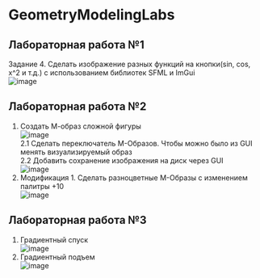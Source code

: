 # GeometryModelingLabs
## Лабораторная работа №1
Задание 4. Сделать изображение разных функций на кнопки(sin, cos, x^2 и т.д.) с  использованием библиотек SFML и ImGui </br>
![image](https://github.com/aliyakr/GeometryModelingLabs/assets/58439219/72627c7a-dd2f-42bc-b070-8071d441abc2) </br>
## Лабораторная работа №2
1. Создать М-образ сложной фигуры </br>
   ![image](https://github.com/aliyakr/GeometryModelingLabs/assets/58439219/6f65025a-283f-4145-bc60-36d4514a356d) </br>
2.1	Сделать переключатель М-Образов. Чтобы можно было из GUI менять визуализируемый образ </br>
2.2 Добавить сохранение изображения на диск через GUI</br>
![image](https://github.com/aliyakr/GeometryModelingLabs/assets/58439219/2425ff43-68c3-4b57-b05c-649710f51f50)</br>
3. Модификация 1. Сделать разноцветные М-Образы с изменением палитры +10 </br>
![image](https://github.com/aliyakr/GeometryModelingLabs/assets/58439219/5c43dbdc-d98b-4c1d-beab-9ec63ccbde0d)</br>
## Лабораторная работа №3
1. Градиентный спуск</br>
   ![image](https://github.com/aliyakr/GeometryModelingLabs/assets/58439219/d786199d-1f0f-45ef-8078-4f58a763e408)</br>
2. Градиентный подъем </br>
   ![image](https://github.com/aliyakr/GeometryModelingLabs/assets/58439219/b4194b37-6155-4518-8f98-f688832214b5)






